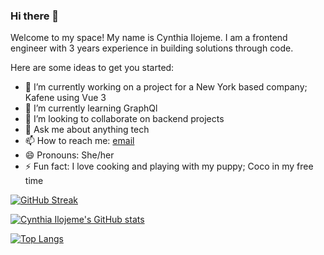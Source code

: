 ### Hi there 👋

Welcome to my space! My name is Cynthia Ilojeme. I am a frontend engineer with 3 years experience in building solutions through code.

Here are some ideas to get you started:

- 🔭 I’m currently working on a project for a New York based company; Kafene using Vue 3
- 🌱 I’m currently learning GraphQl
- 👯 I’m looking to collaborate on backend projects
- 💬 Ask me about anything tech
- 📫 How to reach me: [email](cynthiaezinne1@gmail.com)
- 😄 Pronouns: She/her
- ⚡ Fun fact: I love cooking and playing with my puppy; Coco in my free time

[![GitHub Streak](https://github-readme-streak-stats.herokuapp.com?user=Cynthiailojeme&theme=dark&hide_border=true&border_radius=5&date_format=M%20j%5B%2C%20Y%5D)](https://git.io/streak-stats)

[![Cynthia Ilojeme's GitHub stats](https://github-readme-stats.vercel.app/api?username=Cynthiailojeme&show_icons=true&theme=radical)](https://github.com/anuraghazra/github-readme-stats)

[![Top Langs](https://github-readme-stats.vercel.app/api/top-langs/?username=Cynthiailojeme&theme=radical)](https://github.com/anuraghazra/github-readme-stats)
